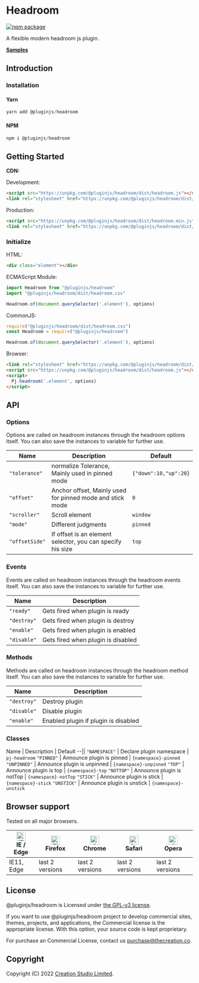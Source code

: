 # Headroom

[![npm package](https://img.shields.io/npm/v/@pluginjs/headroom.svg)](https://www.npmjs.com/package/@pluginjs/headroom)

A flexible modern headroom js plugin.

**[Samples](https://codesandbox.io/s/github/pluginjs/pluginjs/tree/master/modules/headroom/samples)**

## Introduction
### Installation

#### Yarn

```javascript
yarn add @pluginjs/headroom
```

#### NPM

```javascript
npm i @pluginjs/headroom
```

## Getting Started

**CDN:**

Development:

```html
<script src="https://unpkg.com/@pluginjs/headroom/dist/headroom.js"></script>
<link rel="stylesheet" href="https://unpkg.com/@pluginjs/headroom/dist/headroom.css">
```

Production:

```html
<script src="https://unpkg.com/@pluginjs/headroom/dist/headroom.min.js"></script>
<link rel="stylesheet" href="https://unpkg.com/@pluginjs/headroom/dist/headroom.min.css">
```

### Initialize

HTML:

```html
<div class="element"></div>
```

ECMAScript Module:

```javascript
import Headroom from "@pluginjs/headroom"
import "@pluginjs/headroom/dist/headroom.css"

Headroom.of(document.querySelector('.element'), options)
```

CommonJS:

```javascript
require("@pluginjs/headroom/dist/headroom.css")
const Headroom = require("@pluginjs/headroom")

Headroom.of(document.querySelector('.element'), options)
```

Browser:

```html
<link rel="stylesheet" href="https://unpkg.com/@pluginjs/headroom/dist/headroom.css">
<script src="https://unpkg.com/@pluginjs/headroom/dist/headroom.js"></script>
<script>
  Pj.headroom('.element', options)
</script>
```

## API

### Options

Options are called on headroom instances through the headroom options itself.
You can also save the instances to variable for further use.

Name | Description | Default
--|--|--
`"tolerance"` | normalize Tolerance, Mainly used in pinned mode | `{"down":10,"up":20}`
`"offset"` | Anchor offset, Mainly used for pinned mode and stick mode | `0`
`"scroller"` | Scroll element | `window`
`"mode"` | Different judgments | `pinned`
`"offsetSide"` | If offset is an element selector, you can specify his size | `top`

### Events

Events are called on headroom instances through the headroom events itself.
You can also save the instances to variable for further use.

Name | Description
--|--
`"ready"` | Gets fired when plugin is ready
`"destroy"` | Gets fired when plugin is destroy
`"enable"` | Gets fired when plugin is enabled
`"disable"` | Gets fired when plugin is disabled

### Methods

Methods are called on headroom instances through the headroom method itself.
You can also save the instances to variable for further use.

Name | Description
--|--
`"destroy"` | Destroy plugin
`"disable"` | Disable plugin
`"enable"` | Enabled plugin if plugin is disabled

### Classes

Name | Description | Default
--||
`"NAMESPACE"` | Declare plugin namespace | `pj-headroom`
`"PINNED"` | Announce plugin is pinned | `{namespace}-pinned`
`"UNPINNED"` | Announce plugin is unpinned | `{namespace}-unpinned`
`"TOP"` | Announce plugin is top | `{namespace}-top`
`"NOTTOP"` | Announce plugin is notTop | `{namespace}-notTop`
`"STICK"` | Announce plugin is stick | `{namespace}-stick`
`"UNSTICK"` | Announce plugin is unstick | `{namespace}-unstick`

## Browser support

Tested on all major browsers.

| [<img src="https://raw.githubusercontent.com/alrra/browser-logos/master/src/edge/edge_48x48.png" alt="IE / Edge" width="24px" height="24px" />](http://godban.github.io/browsers-support-badges/)</br>IE / Edge | [<img src="https://raw.githubusercontent.com/alrra/browser-logos/master/src/firefox/firefox_48x48.png" alt="Firefox" width="24px" height="24px" />](http://godban.github.io/browsers-support-badges/)</br>Firefox | [<img src="https://raw.githubusercontent.com/alrra/browser-logos/master/src/chrome/chrome_48x48.png" alt="Chrome" width="24px" height="24px" />](http://godban.github.io/browsers-support-badges/)</br>Chrome | [<img src="https://raw.githubusercontent.com/alrra/browser-logos/master/src/safari/safari_48x48.png" alt="Safari" width="24px" height="24px" />](http://godban.github.io/browsers-support-badges/)</br>Safari | [<img src="https://raw.githubusercontent.com/alrra/browser-logos/master/src/opera/opera_48x48.png" alt="Opera" width="24px" height="24px" />](http://godban.github.io/browsers-support-badges/)</br>Opera |
| --------- | --------- | --------- | --------- | --------- |
| IE11, Edge| last 2 versions| last 2 versions| last 2 versions| last 2 versions|

## License

@pluginjs/headroom is Licensed under [the GPL-v3 license](LICENSE).

If you want to use @pluginjs/headroom project to develop commercial sites, themes, projects, and applications, the Commercial license is the appropriate license. With this option, your source code is kept proprietary.

For purchase an Commercial License, contact us purchase@thecreation.co.

## Copyright

Copyright (C) 2022 [Creation Studio Limited](creationstudio.com).